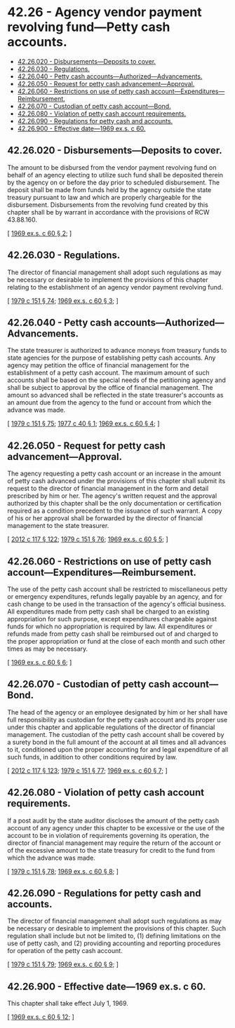 # 42.26 - Agency vendor payment revolving fund—Petty cash accounts.
* [42.26.020 - Disbursements—Deposits to cover.](#4226020---disbursementsdeposits-to-cover)
* [42.26.030 - Regulations.](#4226030---regulations)
* [42.26.040 - Petty cash accounts—Authorized—Advancements.](#4226040---petty-cash-accountsauthorizedadvancements)
* [42.26.050 - Request for petty cash advancement—Approval.](#4226050---request-for-petty-cash-advancementapproval)
* [42.26.060 - Restrictions on use of petty cash account—Expenditures—Reimbursement.](#4226060---restrictions-on-use-of-petty-cash-accountexpendituresreimbursement)
* [42.26.070 - Custodian of petty cash account—Bond.](#4226070---custodian-of-petty-cash-accountbond)
* [42.26.080 - Violation of petty cash account requirements.](#4226080---violation-of-petty-cash-account-requirements)
* [42.26.090 - Regulations for petty cash and accounts.](#4226090---regulations-for-petty-cash-and-accounts)
* [42.26.900 - Effective date—1969 ex.s. c 60.](#4226900---effective-date1969-exs-c-60)
## 42.26.020 - Disbursements—Deposits to cover.
The amount to be disbursed from the vendor payment revolving fund on behalf of an agency electing to utilize such fund shall be deposited therein by the agency on or before the day prior to scheduled disbursement. The deposit shall be made from funds held by the agency outside the state treasury pursuant to law and which are properly chargeable for the disbursement. Disbursements from the revolving fund created by this chapter shall be by warrant in accordance with the provisions of RCW 43.88.160.

\[ [1969 ex.s. c 60 § 2](http://leg.wa.gov/CodeReviser/documents/sessionlaw/1969ex1c60.pdf?cite=1969%20ex.s.%20c%2060%20§%202); \]

## 42.26.030 - Regulations.
The director of financial management shall adopt such regulations as may be necessary or desirable to implement the provisions of this chapter relating to the establishment of an agency vendor payment revolving fund.

\[ [1979 c 151 § 74](http://leg.wa.gov/CodeReviser/documents/sessionlaw/1979c151.pdf?cite=1979%20c%20151%20§%2074); [1969 ex.s. c 60 § 3](http://leg.wa.gov/CodeReviser/documents/sessionlaw/1969ex1c60.pdf?cite=1969%20ex.s.%20c%2060%20§%203); \]

## 42.26.040 - Petty cash accounts—Authorized—Advancements.
The state treasurer is authorized to advance moneys from treasury funds to state agencies for the purpose of establishing petty cash accounts. Any agency may petition the office of financial management for the establishment of a petty cash account. The maximum amount of such accounts shall be based on the special needs of the petitioning agency and shall be subject to approval by the office of financial management. The amount so advanced shall be reflected in the state treasurer's accounts as an amount due from the agency to the fund or account from which the advance was made.

\[ [1979 c 151 § 75](http://leg.wa.gov/CodeReviser/documents/sessionlaw/1979c151.pdf?cite=1979%20c%20151%20§%2075); [1977 c 40 § 1](http://leg.wa.gov/CodeReviser/documents/sessionlaw/1977c40.pdf?cite=1977%20c%2040%20§%201); [1969 ex.s. c 60 § 4](http://leg.wa.gov/CodeReviser/documents/sessionlaw/1969ex1c60.pdf?cite=1969%20ex.s.%20c%2060%20§%204); \]

## 42.26.050 - Request for petty cash advancement—Approval.
The agency requesting a petty cash account or an increase in the amount of petty cash advanced under the provisions of this chapter shall submit its request to the director of financial management in the form and detail prescribed by him or her. The agency's written request and the approval authorized by this chapter shall be the only documentation or certification required as a condition precedent to the issuance of such warrant. A copy of his or her approval shall be forwarded by the director of financial management to the state treasurer.

\[ [2012 c 117 § 122](http://lawfilesext.leg.wa.gov/biennium/2011-12/Pdf/Bills/Session%20Laws/Senate/6095.SL.pdf?cite=2012%20c%20117%20§%20122); [1979 c 151 § 76](http://leg.wa.gov/CodeReviser/documents/sessionlaw/1979c151.pdf?cite=1979%20c%20151%20§%2076); [1969 ex.s. c 60 § 5](http://leg.wa.gov/CodeReviser/documents/sessionlaw/1969ex1c60.pdf?cite=1969%20ex.s.%20c%2060%20§%205); \]

## 42.26.060 - Restrictions on use of petty cash account—Expenditures—Reimbursement.
The use of the petty cash account shall be restricted to miscellaneous petty or emergency expenditures, refunds legally payable by an agency, and for cash change to be used in the transaction of the agency's official business. All expenditures made from petty cash shall be charged to an existing appropriation for such purpose, except expenditures chargeable against funds for which no appropriation is required by law. All expenditures or refunds made from petty cash shall be reimbursed out of and charged to the proper appropriation or fund at the close of each month and such other times as may be necessary.

\[ [1969 ex.s. c 60 § 6](http://leg.wa.gov/CodeReviser/documents/sessionlaw/1969ex1c60.pdf?cite=1969%20ex.s.%20c%2060%20§%206); \]

## 42.26.070 - Custodian of petty cash account—Bond.
The head of the agency or an employee designated by him or her shall have full responsibility as custodian for the petty cash account and its proper use under this chapter and applicable regulations of the director of financial management. The custodian of the petty cash account shall be covered by a surety bond in the full amount of the account at all times and all advances to it, conditioned upon the proper accounting for and legal expenditure of all such funds, in addition to other conditions required by law.

\[ [2012 c 117 § 123](http://lawfilesext.leg.wa.gov/biennium/2011-12/Pdf/Bills/Session%20Laws/Senate/6095.SL.pdf?cite=2012%20c%20117%20§%20123); [1979 c 151 § 77](http://leg.wa.gov/CodeReviser/documents/sessionlaw/1979c151.pdf?cite=1979%20c%20151%20§%2077); [1969 ex.s. c 60 § 7](http://leg.wa.gov/CodeReviser/documents/sessionlaw/1969ex1c60.pdf?cite=1969%20ex.s.%20c%2060%20§%207); \]

## 42.26.080 - Violation of petty cash account requirements.
If a post audit by the state auditor discloses the amount of the petty cash account of any agency under this chapter to be excessive or the use of the account to be in violation of requirements governing its operation, the director of financial management may require the return of the account or of the excessive amount to the state treasury for credit to the fund from which the advance was made.

\[ [1979 c 151 § 78](http://leg.wa.gov/CodeReviser/documents/sessionlaw/1979c151.pdf?cite=1979%20c%20151%20§%2078); [1969 ex.s. c 60 § 8](http://leg.wa.gov/CodeReviser/documents/sessionlaw/1969ex1c60.pdf?cite=1969%20ex.s.%20c%2060%20§%208); \]

## 42.26.090 - Regulations for petty cash and accounts.
The director of financial management shall adopt such regulations as may be necessary or desirable to implement the provisions of this chapter. Such regulation shall include but not be limited to, (1) defining limitations on the use of petty cash, and (2) providing accounting and reporting procedures for operation of the petty cash account.

\[ [1979 c 151 § 79](http://leg.wa.gov/CodeReviser/documents/sessionlaw/1979c151.pdf?cite=1979%20c%20151%20§%2079); [1969 ex.s. c 60 § 9](http://leg.wa.gov/CodeReviser/documents/sessionlaw/1969ex1c60.pdf?cite=1969%20ex.s.%20c%2060%20§%209); \]

## 42.26.900 - Effective date—1969 ex.s. c 60.
This chapter shall take effect July 1, 1969.

\[ [1969 ex.s. c 60 § 12](http://leg.wa.gov/CodeReviser/documents/sessionlaw/1969ex1c60.pdf?cite=1969%20ex.s.%20c%2060%20§%2012); \]

